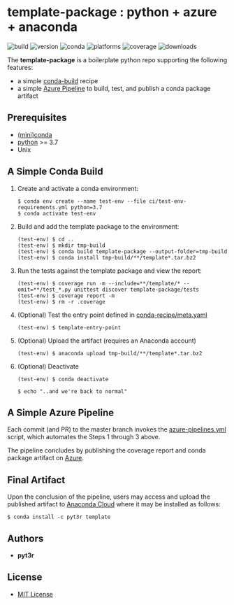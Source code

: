 # template-package : python + azure + anaconda
![build] ![version] ![conda] ![platforms] ![coverage] ![downloads]

[build]: https://dev.azure.com/pyt3r/template/_apis/build/status/pyt3r.template-package
[coverage]: https://img.shields.io/azure-devops/coverage/pyt3r/template/3
[version]: https://anaconda.org/pyt3r/template/badges/version.svg
[lrd]: https://anaconda.org/pyt3r/template/badges/latest_release_date.svg
[lrrd]: https://anaconda.org/pyt3r/template/badges/latest_release_relative_date.svg
[platforms]: https://anaconda.org/pyt3r/template/badges/platforms.svg
[downloads]: https://anaconda.org/pyt3r/template/badges/downloads.svg
[conda]: https://anaconda.org/pyt3r/template/badges/installer/conda.svg


The **template-package** is a boilerplate python repo supporting the following features:
* a simple [conda-build](https://docs.conda.io/projects/conda-build/en/latest/) recipe
* a simple [Azure Pipeline](https://docs.microsoft.com/en-us/azure/devops/pipelines/get-started/what-is-azure-pipelines?view=azure-devops) to build, test, and publish a conda package artifact 

## Prerequisites
* [(mini)conda](https://docs.conda.io/en/latest/miniconda.html)
* [python](https://www.python.org/) >= 3.7
* Unix

## A Simple Conda Build 

1. Create and activate a conda environment:
    ```
    $ conda env create --name test-env --file ci/test-env-requirements.yml python=3.7
    $ conda activate test-env
    ```

2. Build and add the template package to the environment:
    ```
    (test-env) $ cd ..
    (test-env) $ mkdir tmp-build
    (test-env) $ conda build template-package --output-folder=tmp-build
    (test-env) $ conda install tmp-build/**/template*.tar.bz2
    ```

3. Run the tests against the template package and view the report:
    ```
    (test-env) $ coverage run -m --include=**/template/* --omit=**/test_*.py unittest discover template-package/tests
    (test-env) $ coverage report -m
    (test-env) $ rm -r .coverage
    ```

4. (Optional) Test the entry point defined in [conda-recipe/meta.yaml](conda-recipe/meta.yaml)
    ```
    (test-env) $ template-entry-point
    ```

5. (Optional) Upload the artifact (requires an Anaconda account)
    ```
    (test-env) $ anaconda upload tmp-build/**/template*.tar.bz2
    ```

6. (Optional) Deactivate
    ```
    (test-env) $ conda deactivate
   
    $ echo "..and we're back to normal"
    ```


## A Simple Azure Pipeline
Each commit (and PR) to the master branch invokes the [azure-pipelines.yml](azure-pipelines.yml) script, which automates the Steps 1 through 3 above.

The pipeline concludes by publishing the coverage report and conda package artifact on [Azure](https://dev.azure.com/pyt3r/template/_build).


## Final Artifact

Upon the conclusion of the pipeline, users may access and upload the published artifact to [Anaconda Cloud](https://anaconda.org/pyt3r/template) where it may be installed as follows: 

```
$ conda install -c pyt3r template
```

## Authors

* **pyt3r**

## License

* [MIT License](LICENSE)

